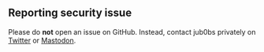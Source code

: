 ## Reporting security issue

Please do **not** open an issue on GitHub.
Instead, contact jub0bs privately on [Twitter] or [Mastodon].

[Mastodon]: https://infosec.exchange/@jub0bs
[Twitter]: https://twitter.com/jub0bs
